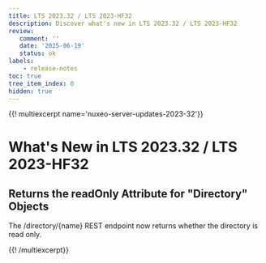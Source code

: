 ```yaml
---
title: LTS 2023.32 / LTS 2023-HF32
description: Discover what's new in LTS 2023.32 / LTS 2023-HF32
review:
   comment: ''
   date: '2025-06-19'
   status: ok
labels:
    - release-notes
toc: true
tree_item_index: 0
hidden: true
---
```


{{! multiexcerpt name='nuxeo-server-updates-2023-32'}}
# What's New in LTS 2023.32 / LTS 2023-HF32

## Returns the readOnly Attribute for "Directory" Objects

The /directory/{name} REST endpoint now returns whether the directory is read only.


{{! /multiexcerpt}}
